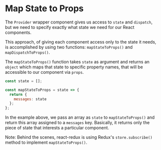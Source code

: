 # Map State to Props

The `Provider` wrapper component gives us access to `state` and `dispatch`, but we need to specify exactly what state we need for our React components.

This approach, of giving each component access only to the state it needs, is accomplished by using two functions: `mapStateToProps()` and `mapDispatchToProps()`.

The `mapStateToProps()` function takes `state` as argument and returns an `object` which maps that state to specific property names, that will be accessible to our component via `props`.

```js
const state = [];

const mapStateToProps = state => {
  return {
    messages: state
  };
};
```

In the example above, we pass an array as `state` to `mapStateToProps()` and return this array assigned to a `messages` key. Basically, it returns only the piece of state that interests a particular component.

Note: Behind the scenes, react-redux is using Redux's `store.subscribe()` method to implement `mapStateToProps()`.
